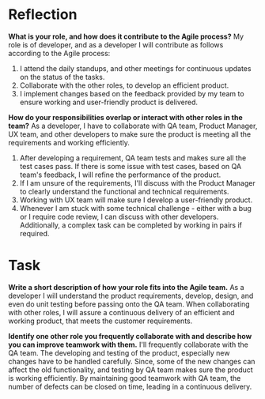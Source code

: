 # Reflection

**What is your role, and how does it contribute to the Agile process?**
My role is of developer, and as a developer I will contribute as follows according to the Agile process:
1. I attend the daily standups, and other meetings for continuous updates on the status of the tasks.
2. Collaborate with the other roles, to develop an efficient product.
3. I implement changes based on the feedback provided by my team to ensure working and user-friendly product is delivered.

**How do your responsibilities overlap or interact with other roles in the team?**
As a developer, I have to collaborate with QA team, Product Manager, UX team, and other developers to make sure the product is meeting all the requirements and working efficiently.
1. After developing a requirement, QA team tests and makes sure all the test cases pass.
   If there is some issue with test cases, based on QA team's feedback, I will refine the performance of the product.
2. If I am unsure of the requirements, I'll discuss with the Product Manager to clearly understand the functional and technical requirements.
3. Working with UX team will make sure I develop a user-friendly product.
4. Whenever I am stuck with some technical challenge - either with a bug or I require code review, I can discuss with other developers. 
   Additionally, a complex task can be completed by working in pairs if required.

# Task

**Write a short description of how your role fits into the Agile team.**
As a developer I will understand the product requirements, develop, design, and even do unit testing before passing onto the QA team. When collaborating with other roles,
I will assure a continuous delivery of an efficient and working product, that meets the customer requirements.

**Identify one other role you frequently collaborate with and describe how you can improve teamwork with them.**
I'll frequently collaborate with the QA team. The developing and testing of the product, especially new changes have to be handled carefully. Since, some of the new changes
can affect the old functionality, and testing by QA team makes sure the product is working efficiently. By maintaining good teamwork with QA team, the number of defects can be
closed on time, leading in a continuous delivery.